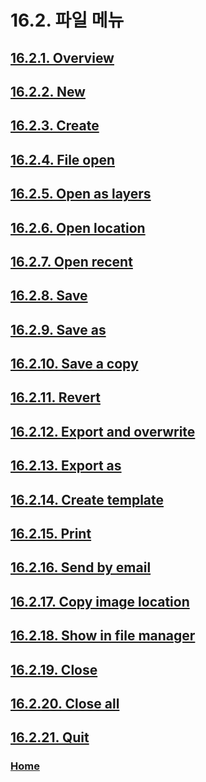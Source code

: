 # 16.2. 파일 메뉴

## [16.2.1. Overview](./16-02-01-overview.md)
## [16.2.2. New](./16-02-02-new.md)
## [16.2.3. Create](./16-02-03-create.md)
## [16.2.4. File open](./16-02-04-file-open.md)
## [16.2.5. Open as layers](./16-02-05-open-as-layers.md)
## [16.2.6. Open location](./16-02-06-open-location.md)
## [16.2.7. Open recent](./16-02-07-open-recent.md)
## [16.2.8. Save](./16-02-08-save.md)
## [16.2.9. Save as](./16-02-09-save-as.md)
## [16.2.10. Save a copy](./16-02-10-save-a-copy.md)
## [16.2.11. Revert](./16-02-11-revert.md)
## [16.2.12. Export and overwrite](./16-02-12-export-and-overwrite.md)
## [16.2.13. Export as](./16-02-13-export-as.md)
## [16.2.14. Create template](./16-02-14-create-template.md)
## [16.2.15. Print](./16-02-15-print.md)
## [16.2.16. Send by email](./16-02-16-send-by-email.md)
## [16.2.17. Copy image location](./16-02-17-copy-image-location.md)
## [16.2.18. Show in file manager](./16-02-18-show-in-file-manager.md)
## [16.2.19. Close](./16-02-19-close.md)
## [16.2.20. Close all](./16-02-20-close-all.md)
## [16.2.21. Quit](./16-02-21-quit.md)

### [Home](./00-home.md)
